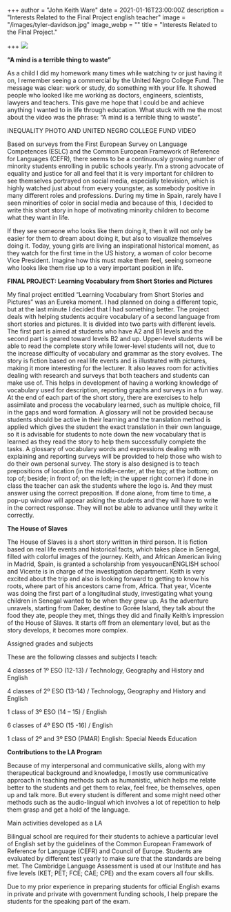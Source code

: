+++
author = "John Keith Ware"
date = 2021-01-16T23:00:00Z
description = "Interests Related to the Final Project english teacher"
image = "/images/tyler-davidson.jpg"
image_webp = ""
title = "Interests Related to the Final Project."

+++
[![](/images/video.jpg)](https://www.youtube.com/watch?v=9UcnABDsGbo "A mind is a terrible thing to waste")

**“A mind is a terrible thing to waste”**

As a child I did my homework many times while watching tv or just having it on, I remember seeing a commercial by the United Negro College Fund. The message was clear: work or study, do something with your life. It showed people who looked like me working as doctors, engineers, scientists, lawyers and teachers. This gave me hope that I could be and achieve anything I wanted to in life through education. What stuck with me the most about the video was the phrase: “A mind is a terrible thing to waste”.

INEQUALITY PHOTO AND UNITED NEGRO COLLEGE FUND VIDEO

Based on surveys from the First European Survey on Language Competences (ESLC) and the Common European Framework of Reference for Languages (CEFR), there seems to be a continuously growing number of minority students enrolling in public schools yearly. I’m a strong advocate of equality and justice for all and feel that it is very important for children to see themselves portrayed on social media, especially television, which is highly watched just about from every youngster, as somebody positive in many different roles and professions. During my time in Spain, rarely have I seen minorities of color in social media and because of this, I decided to write this short story in hope of motivating minority children to become what they want in life.

If they see someone who looks like them doing it, then it will not only be easier for them to dream about doing it, but also to visualize themselves doing it. Today, young girls are living an inspirational historical moment, as they watch for the first time in the US history, a woman of color become Vice President. Imagine how this must make them feel, seeing someone who looks like them rise up to a very important position in life.

**FINAL PROJECT: Learning Vocabulary from Short Stories and Pictures**

My final project entitled “Learning Vocabulary from Short Stories and Pictures” was an Eureka moment. I had planned on doing a different topic, but at the last minute I decided that I had something better. The project deals with helping students acquire vocabulary of a second language from short stories and pictures. It is divided into two parts with different levels. The first part is aimed at students who have A2 and B1 levels and the second part is geared toward levels B2 and up. Upper-level students will be able to read the complete story while lower-level students will not, due to the increase difficulty of vocabulary and grammar as the story evolves. The story is fiction based on real life events and is illustrated with pictures, making it more interesting for the lecturer. It also leaves room for activities dealing with research and surveys that both teachers and students can make use of. This helps in development of having a working knowledge of vocabulary used for description, reporting graphs and surveys in a fun way. At the end of each part of the short story, there are exercises to help assimilate and process the vocabulary learned, such as multiple choice, fill in the gaps and word formation. A glossary will not be provided because students should be active in their learning and the translation method is applied which gives the student the exact translation in their own language, so it is advisable for students to note down the new vocabulary that is learned as they read the story to help them successfully complete the tasks. A glossary of vocabulary words and expressions dealing with explaining and reporting surveys will be provided to help those who wish to do their own personal survey. The story is also designed is to teach prepositions of location (in the middle-center, at the top; at the bottom; on top of; beside; in front of; on the left; in the upper right corner) if done in class the teacher can ask the students where the logo is. And they must answer using the correct preposition. If done alone, from time to time, a pop-up window will appear asking the students and they will have to write in the correct response. They will not be able to advance until they write it correctly.

**The House of Slaves**

The House of Slaves is a short story written in third person. It is fiction based on real life events and historical facts, which takes place in Senegal, filled with colorful images of the journey. Keith, and African American living in Madrid, Spain, is granted a scholarship from yesyoucanENGLISH school and Vicente is in charge of the investigation department. Keith is very excited about the trip and also is looking forward to getting to know his roots, where part of his ancestors came from, Africa. That year, Vicente was doing the first part of a longitudinal study, investigating what young children in Senegal wanted to be when they grew up. As the adventure unravels, starting from Daker, destine to Gorée Island, they talk about the food they ate, people they met, things they did and finally Keith’s impression of the House of Slaves. It starts off from an elementary level, but as the story develops, it becomes more complex.

Assigned grades and subjects

These are the following classes and subjects I teach:

4 classes of 1º ESO (12-13) / Technology, Geography and History and English

4 classes of 2º ESO (13-14) / Technology, Geography and History and English

1 class of 3º ESO (14 – 15) / English

6 classes of 4º ESO (15 -16) / English

1 class of 2º and 3º ESO (PMAR) English: Special Needs Education

**Contributions to the LA Program**

Because of my interpersonal and communicative skills, along with my therapeutical background and knowledge, I mostly use communicative approach in teaching methods such as humanistic, which helps me relate better to the students and get them to relax, feel free, be themselves, open up and talk more. But every student is different and some might need other methods such as the audio-lingual which involves a lot of repetition to help them grasp and get a hold of the language.

Main activities developed as a LA

Bilingual school are required for their students to achieve a particular level of English set by the guidelines of the Common European Framework of Reference for Language (CEFR) and Council of Europe. Students are evaluated by different test yearly to make sure that the standards are being met. The Cambridge Language Assessment is used at our Institute and has five levels (KET; PET; FCE; CAE; CPE) and the exam covers all four skills.

Due to my prior experience in preparing students for official English exams in private and private with government funding schools, I help prepare the students for the speaking part of the exam.